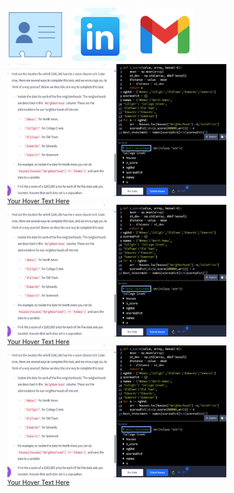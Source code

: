 <link rel="stylesheet" type="text/css" href="styles.css">
<div style="display: flex; gap: 20px;">
     <img src="./images/icons8-contact-100.png" width="128" height="128">
  <a href="https://www.linkedin.com/in/your-profile" target="_blank">
      <img src="./images/icons8-linkedin-128.png" alt="LinkedIn Profile" class="linkedin-logo">
  </a>
    
  <a href="https://www.linkedin.com/in/your-profile" target="_blank">
      <img src="./images/icons8-gmail-144.png" alt="LinkedIn Profile" class="linkedin-logo" width="128" height="128">
  </a>
</div>


<div class="hover-container"> 
  <a href="https://example.com" target="_blank"> 
    <img src="./images/z%20score%20closest%20to%20zero%20use%20abs%20func%20zscore%20to%20find%20min.png" alt="Description" class="hover-image" width="500" height="300"> 
    <!--<div class="hover-overlay"></div>-->
    <div class="hover-text">Your Hover Text Here</div> 
  </a> 
</div>


<div class="hover-container"> 
  <a href="https://example.com" target="_blank"> 
    <img src="./images/z%20score%20closest%20to%20zero%20use%20abs%20func%20zscore%20to%20find%20min.png" alt="Description" class="hover-image" width="500" height="300"> 
    <!--<div class="hover-overlay"></div>-->
    <div class="hover-text">Your Hover Text Here</div> 
  </a> 
</div>

<div class="hover-container"> 
  <a href="https://example.com" target="_blank"> 
    <img src="./images/z%20score%20closest%20to%20zero%20use%20abs%20func%20zscore%20to%20find%20min.png" alt="Description" class="hover-image" width="500" height="300"> 
    <!--<div class="hover-overlay"></div>-->
    <div class="hover-text">Your Hover Text Here</div> 
  </a> 
</div>


